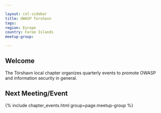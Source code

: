 ```yaml
---

layout: col-sidebar
title: OWASP Torshavn
tags: 
region: Europe
country: Faroe Islands
meetup-group:

---
```


## Welcome
The Tórshavn local chapter organizes quarterly events to promote OWASP and information security in general.

<!--
## Participation
The Open Worldwide Application Security Project (OWASP) is a nonprofit foundation that works to improve the security of software. All of our projects, tools, documents, forums, and chapters are free and open to anyone interested in improving application security. 

Chapters are led by local leaders in accordance with the [Chapters Policy](/www-policy/operational/chapters). Financial contributions should only be made online using the authorized online donation button. 

Everyone is welcome and encouraged to participate in our [Projects](/projects/), [Local Chapters](/chapters/), [Events](/events/), [Online Groups](https://groups.google.com/a/owasp.com/){:target='_blank'}, and [Community Slack Channel](https://owasp.slack.com/){:target='_blank'}. We especially encourage diversity in all our initiatives. OWASP is a fantastic place to learn about application security, to network, and even to build your reputation as an expert. We also encourage you to be [become a member](/membership/) or consider a [donation](/donate/) to support our ongoing work.
-->

Next Meeting/Event <!-- You should keep this section as it will populate your meetup events -->
---------------------
{% include chapter_events.html group=page.meetup-group %}
